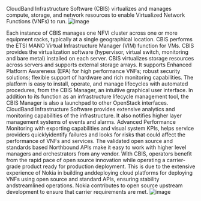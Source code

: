 CloudBand Infrastructure Software (CBIS) virtualizes and manages compute, storage, and network resources to enable Virtualized Network Functions (VNFs) to run.
![image](https://github.com/user-attachments/assets/1d4716fd-f91f-4bb8-98b2-0d645333310e)

 Each instance of CBIS manages one NFVI cluster across one or more equipment racks, typically at a single geographical location.
CBIS performs the ETSI MANO Virtual Infrastructure Manager (VIM) function for VMs. CBIS provides the virtualization software (hypervisor, virtual switch, monitoring and bare metal) installed on each server.
CBIS virtualizes storage resources across servers and supports external storage arrays. It supports Enhanced Platform Awareness (EPA) for high performance VNFs; robust security solutions; flexible support of hardware and rich monitoring capabilities.
The platform is easy to install, operate, and manage lifecycles with automated procedures, from the CBIS Manager, an intuitive graphical user interface. In addition to its function as an infrastructure lifecycle management tool, the CBIS Manager is also a launchpad to other OpenStack interfaces.
CloudBand Infrastructure Software provides extensive analytics and monitoring capabilities of the infrastructure. It also notifies higher layer management systems of events and alarms. Advanced Performance Monitoring with exporting capabilities and visual system KPIs, helps service providers quicklyidentify failures and looks for risks that could affect the performance of VNFs and services. The validated open source and standards based Northbound APIs make it easy to work with higher level managers and orchestrators from any vendor.
With CBIS, operators benefit from the rapid pace of open source innovation while operating a carrier-grade product ready for production deployment. This is due to the extensive experience of Nokia in building anddeploying cloud platforms for deploying VNFs using open source and standard APIs, ensuring stability andstreamlined operations. Nokia contributes to open source upstream development to ensure that carrier requirements are met.
![image](https://github.com/user-attachments/assets/ee6c354c-8955-4c3f-a336-c87e14713767)

